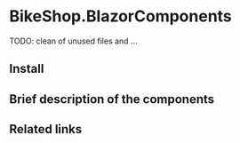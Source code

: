 ﻿# BikeShop.BlazorComponents
TODO: clean of unused files and ...
## Install

## Brief description of the components

## Related links
